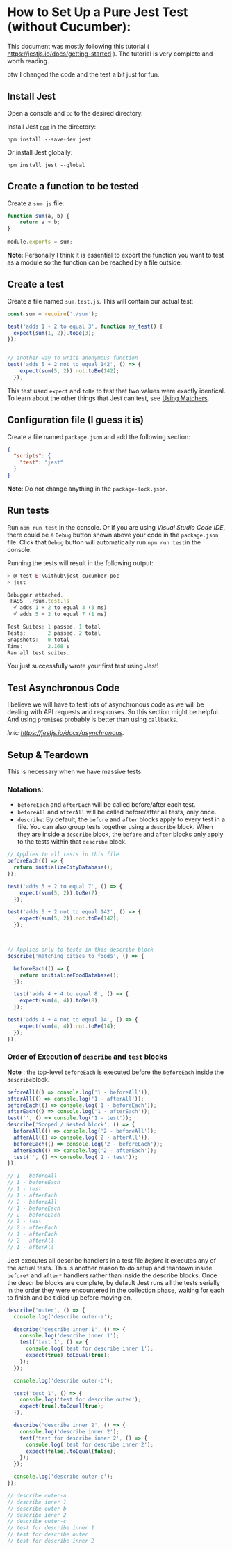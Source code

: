 # How to Set Up a Pure Jest Test (without Cucumber):

This document was mostly following this tutorial ( https://jestjs.io/docs/getting-started ). The tutorial is very complete and worth reading.  



btw I changed the code and the test a bit just for fun.



## Install Jest

Open a console and `cd` to the desired directory.



Install Jest  [`npm`](https://www.npmjs.com/package/jest) in the directory:

````
npm install --save-dev jest
````

Or install Jest globally:

```
npm install jest --global
```



## Create a function to be tested

 Create a `sum.js` file:

``` javascript
function sum(a, b) {
    return a + b;
}  
  
module.exports = sum;
```

**Note**: Personally I think it is essential to export the function you want to test as a module so the function can be reached by a file outside.



## Create a test

Create a file named `sum.test.js`. This will contain our actual test:

```javascript
const sum = require('./sum');

test('adds 1 + 2 to equal 3', function my_test() {
  expect(sum(1, 2)).toBe(3);
});


// another way to write anonymous function
test('adds 5 + 2 not to equal 142', () => {
    expect(sum(5, 2)).not.toBe(142);
  });
```

This test used `expect` and `toBe` to test that two values were exactly identical. To learn about the other things that Jest can test, see [Using Matchers](https://jestjs.io/docs/using-matchers).



## Configuration file (I guess it is)

Create a file named `package.json` and add the following section:

```json
{
  "scripts": {
    "test": "jest"
  }
}
```

**Note**: Do not change anything in the `package-lock.json`.



## Run tests

Run `npm run test` in the console. Or if you are using *Visual Studio Code IDE*, there could be a `Debug` button shown above your code in the `package.json` file. Click that `Debug` button will automatically run `npm run test`in the console.

Running the tests will result in the following output:

```javascript
> @ test E:\Github\jest-cucumber-poc
> jest

Debugger attached.
 PASS  ./sum.test.js
  √ adds 1 + 2 to equal 3 (3 ms)
  √ adds 5 + 2 to equal 7 (1 ms)

Test Suites: 1 passed, 1 total
Tests:       2 passed, 2 total
Snapshots:   0 total
Time:        2.168 s
Ran all test suites.
```

You just successfully wrote your first test using Jest!



## Test Asynchronous Code

I believe we will have to test lots of asynchronous code as we will be dealing with API requests and responses. So this section might be helpful. And using `promises` probably is better than using `callbacks`.

*link: https://jestjs.io/docs/asynchronous.*







## Setup & Teardown

This is necessary when we have massive tests.



### Notations:

- `beforeEach` and `afterEach` will be called before/after each test.
- `beforeAll` and `afterAll` will be called before/after all tests, only once.
- `describe`: By default, the `before` and `after` blocks apply to every test in a file. You can also group tests together using a `describe` block. When they are inside a `describe` block, the `before` and `after` blocks only apply to the tests within that `describe` block. 

```javascript
// Applies to all tests in this file
beforeEach(() => {
  return initializeCityDatabase();
});

test('adds 5 + 2 to equal 7', () => {
    expect(sum(5, 2)).toBe(7);
  });

test('adds 5 + 2 not to equal 142', () => {
    expect(sum(5, 2)).not.toBe(142);
  });



// Applies only to tests in this describe block
describe('matching cities to foods', () => {

  beforeEach(() => {
    return initializeFoodDatabase();
  });

  test('adds 4 + 4 to equal 8', () => {
    expect(sum(4, 4)).toBe(8);
  });

test('adds 4 + 4 not to equal 14', () => {
    expect(sum(4, 4)).not.toBe(14);
  });
});
```



### Order of Execution of `describe` and `test` blocks

**Note** : the top-level `beforeEach` is executed before the `beforeEach` inside the `describe`block. 

```javascript
beforeAll(() => console.log('1 - beforeAll'));
afterAll(() => console.log('1 - afterAll'));
beforeEach(() => console.log('1 - beforeEach'));
afterEach(() => console.log('1 - afterEach'));
test('', () => console.log('1 - test'));
describe('Scoped / Nested block', () => {
  beforeAll(() => console.log('2 - beforeAll'));
  afterAll(() => console.log('2 - afterAll'));
  beforeEach(() => console.log('2 - beforeEach'));
  afterEach(() => console.log('2 - afterEach'));
  test('', () => console.log('2 - test'));
});

// 1 - beforeAll
// 1 - beforeEach
// 1 - test
// 1 - afterEach
// 2 - beforeAll
// 1 - beforeEach
// 2 - beforeEach
// 2 - test
// 2 - afterEach
// 1 - afterEach
// 2 - afterAll
// 1 - afterAll
```



Jest executes all describe handlers in a test file *before* it executes any of the actual tests. This is another reason to do setup and teardown inside `before*` and `after*` handlers rather than inside the describe blocks. Once the describe blocks are complete, by default Jest runs all the tests serially in the order they were encountered in the collection phase, waiting for each to finish and be tidied up before moving on.



```javascript
describe('outer', () => {
  console.log('describe outer-a');

  describe('describe inner 1', () => {
    console.log('describe inner 1');
    test('test 1', () => {
      console.log('test for describe inner 1');
      expect(true).toEqual(true);
    });
  });

  console.log('describe outer-b');

  test('test 1', () => {
    console.log('test for describe outer');
    expect(true).toEqual(true);
  });

  describe('describe inner 2', () => {
    console.log('describe inner 2');
    test('test for describe inner 2', () => {
      console.log('test for describe inner 2');
      expect(false).toEqual(false);
    });
  });

  console.log('describe outer-c');
});

// describe outer-a
// describe inner 1
// describe outer-b
// describe inner 2
// describe outer-c
// test for describe inner 1
// test for describe outer
// test for describe inner 2
```




